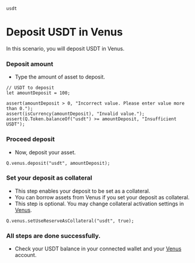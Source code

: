 ```meta-Currency
usdt
```

# Deposit USDT in Venus

In this scenario, you will deposit USDT in Venus.

### Deposit amount

- Type the amount of asset to deposit.

```input USDT
// USDT to deposit
let amountDeposit = 100;
```

```input-Verify
assert(amountDeposit > 0, "Incorrect value. Please enter value more than 0.");
assert(isCurrency(amountDeposit), "Invalid value.");
assert(Q.Token.balanceOf("usdt") >= amountDeposit, "Insufficient USDT");
```

### Proceed deposit

- Now, deposit your asset.

```taster
Q.venus.deposit("usdt", amountDeposit);
```

### Set your deposit as collateral

- This step enables your deposit to be set as a collateral.
- You can borrow assets from Venus if you set your deposit as collateral.
- This step is optional. You may change collateral activation settings in [Venus](https://app.venus.io/dashboard).

```taster
Q.venus.setUseReserveAsCollateral("usdt", true);
```

### All steps are done successfully.

- Check your USDT balance in your connected wallet and your [Venus](https://app.venus.io/dashboard) account.
